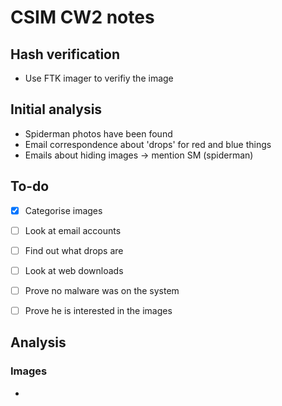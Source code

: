 # CSIM CW2 notes


## Hash verification
- Use FTK imager to verifiy the image



## Initial analysis
- Spiderman photos have been found
- Email correspondence about 'drops' for red and blue things
- Emails about hiding images -> mention SM (spiderman)

## To-do
- [x] Categorise images 
- [ ] Look at email accounts
- [ ] Find out what drops are
- [ ] Look at web downloads
- [ ] Prove no malware was on the system 
- [ ] Prove he is interested in the images


## Analysis
### Images
- 